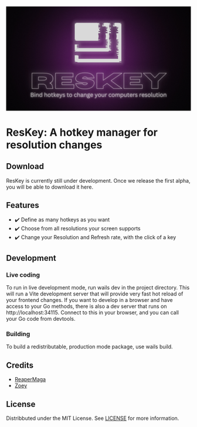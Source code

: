 ![preview image](.github/preview.png)

# ResKey: A hotkey manager for resolution changes

## Download

ResKey is currently still under development. Once we release the first alpha, you will be able to download it here.

## Features

- ✔️ Define as many hotkeys as you want
- ✔️ Choose from all resolutions your screen supports
- ✔️ Change your Resolution and Refresh rate, with the click of a key

## Development 

### Live coding

To run in live development mode, run wails dev in the project directory. This will run a Vite development server that will provide very fast hot reload of your frontend changes. If you want to develop in a browser and have access to your Go methods, there is also a dev server that runs on http://localhost:34115. Connect to this in your browser, and you can call your Go code from devtools.

### Building

To build a redistributable, production mode package, use wails build.

## Credits

- [ReaperMaga]('https://github.com/reapermaga')
- [Zoey]('https://github.com/zoey-kaiser')

## License

Distribbuted under the MIT License. See [LICENSE](LICENSE) for more information.
